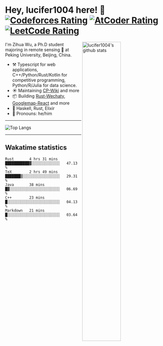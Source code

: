 # Hey, lucifer1004 here! :wave: [![Codeforces Rating](https://cp-logo.vercel.app/codeforces/lucifer1004)](https://codeforces.com/profile/lucifer1004) [![AtCoder Rating](https://cp-logo.vercel.app/atcoder/lucifer1004)](https://atcoder.jp/users/lucifer1004) [![LeetCode Rating](https://cp-logo.vercel.app/leetcode/lucifer1004)](https://leetcode-cn.com/u/lucifer1004/)

<img width="50%" align="right" alt="lucifer1004's github stats" src="https://github-readme-stats.vercel.app/api?username=lucifer1004&show_icons=true">

I'm Zihua Wu, a Ph.D student majoring in remote sensing :satellite: at Peking University, Beijing, China.

- :hammer_and_pick: Typescript for web applications, C++/Python/Rust/Kotlin for competitive programming, Python/R/Julia for data science.
- :sunny: Maintaining [CP-Wiki](https://cp-wiki.vercel.app) and more 
- :package: Building [Rust-Wechaty](https://github.com/wechaty/rust-wechaty), [Googlemap-React](https://github.com/googlemap-react/googlemap-react) and more
- :seedling: Haskell, Rust, Elixir
- :man: Pronouns: he/him

---

![Top Langs](https://github-readme-stats.vercel.app/api/top-langs/?username=lucifer1004&layout=compact)

---

## Wakatime statistics

<!--START_SECTION:waka-->
```text
Rust       4 hrs 31 mins   ███████████▓░░░░░░░░░░░░░   47.13 % 
TeX        2 hrs 49 mins   ███████▒░░░░░░░░░░░░░░░░░   29.31 % 
Java       38 mins         █▓░░░░░░░░░░░░░░░░░░░░░░░   06.69 % 
C++        23 mins         █░░░░░░░░░░░░░░░░░░░░░░░░   04.13 % 
Markdown   21 mins         █░░░░░░░░░░░░░░░░░░░░░░░░   03.64 % 
```
<!--END_SECTION:waka-->
